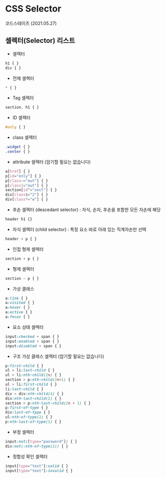 # CSS Selector 
코드스테이츠 (2021.05.27)   
   
      
   
     
## 셀렉터(Selector) 리스트
- 셀렉터
```css
h1 { }
div { }
```

- 전체 셀렉터
```css
* { }
```

- Tag 셀렉터
```css
section, h1 { }
```


- ID 셀렉터
```css
#only { }
```
- class 셀렉터
```css
.widget { }
.center { }
```

- attribute 셀렉터 (암기할 필요는 없습니다)
```css
a[href] { }
p[id="only"] { }
p[class~="out"] { }
p[class|="out"] { }
section[id^="sect"] { }
div[class$="2"] { }
div[class*="w"] { }
```

- 후손 셀렉터 (descedant selector) : 자식, 손자, 후손을 포함한 모든 자손에 해당
```css
header h1 {}
```

- 자식 셀렉터 (child selector) : 특정 요소 바로 아래 있는 직계자손만 선택
```css
header > p { }
```

- 인접 형제 셀렉터
```css
section + p { }
```

- 형제 셀렉터
```css
section ~ p { }
```

- 가상 클래스
```css
a:link { }
a:visited { }
a:hover { }
a:active { }
a:focus { }
```

- 요소 상태 셀렉터
```css
input:checked + span { }
input:enabled + span { }
input:disabled + span { }
```

- 구조 가상 클래스 셀렉터 (암기할 필요는 없습니다)
```css
p:first-child { }
ul > li:last-child { }
ul > li:nth-child(2n) { }
section > p:nth-child(2n+1) { }
ul > li:first-child { }
li:last-child { }
div > div:nth-child(4) { }
div:nth-last-child(2) { }
section > p:nth-last-child(2n + 1) { }
p:first-of-type { }
div:last-of-type { }
ul:nth-of-type(2) { }
p:nth-last-of-type(1) { }
```

- 부정 셀렉터
```css
input:not([type="password"]) { }
div:not(:nth-of-type(2)) { }
```

- 정합성 확인 셀렉터
```css
input[type="text"]:valid { }
input[type="text"]:invalid { }
```
